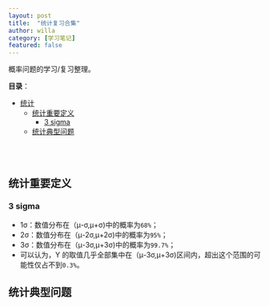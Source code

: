 ```yaml
---
layout: post
title:  "统计复习合集"
author: willa
category: [学习笔记]
featured: false
---
```


概率问题的学习/复习整理。

__目录__：
- [统计](#统计)
  * [统计重要定义](#统计重要定义)
    + [3 sigma](#3-sigma)
  * [统计典型问题](#统计典型问题)
  
  
<br/>
<br/>


## 统计重要定义

### 3 sigma
- 1σ：数值分布在（μ-σ,μ+σ)中的概率为`68%`；
- 2σ：数值分布在（μ-2σ,μ+2σ)中的概率为`95%`；
- 3σ：数值分布在（μ-3σ,μ+3σ)中的概率为`99.7%`；
- 可以认为，Y 的取值几乎全部集中在（μ-3σ,μ+3σ)区间内，超出这个范围的可能性仅占不到`0.3%`。

## 统计典型问题
